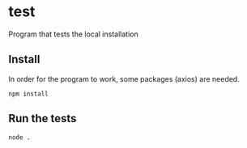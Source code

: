 # test

Program that tests the local installation

## Install

In order for the program to work, some packages (axios) are needed.

`npm install`

## Run the tests

`node .`
